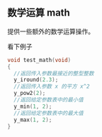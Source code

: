 ## 数学运算 math

提供一些额外的数学运算操作。

看下例子
```c
void test_math(void)
{
  //返回传入参数最接近的整型整数 
  y_iround(2.3);
  //返回传入参数 x 的平方 x^2
  y_pow2(2);
  //返回给定参数表中的最小值     
  y_min(1, 2);
  //返回给定参数表中的最大值     
  y_max(1, 2);
}
```

